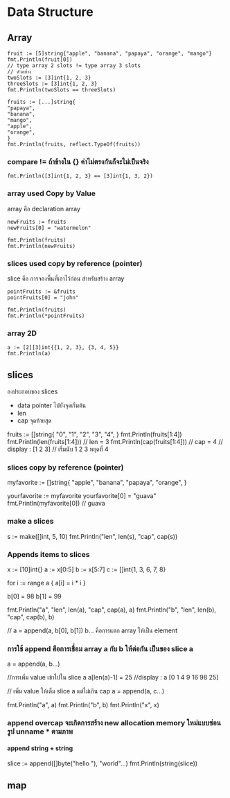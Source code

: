 # Data Structure

## Array

    fruit := [5]string{"apple", "banana", "papaya", "orange", "mango"}
    fmt.Println(fruit[0])
    // type array 2 slots != type array 3 slots
    // ตัวอย่าง
    twoSlots := [3]int{1, 2, 3}
    threeSlots := [3]int{1, 2, 3}
    fmt.Println(twoSlots == threeSlots)

    fruits := [...]string{
    "papaya",
    "banana",
    "mango",
    "apple",
    "orange",
    }
    fmt.Println(fruits, reflect.TypeOf(fruits))

### compare != ถ้าข้างใน {} ค่าไม่ตรงกันก็จะไม่เป็นจริง

    fmt.Println([3]int{1, 2, 3} == [3]int{1, 3, 2})

### array used Copy by Value

array คือ declaration array

    newFruits := fruits
    newFruits[0] = "watermelon"

    fmt.Println(fruits)
    fmt.Println(newFruits)

### slices used copy by reference (pointer)

slice คือ การจองพื้นที่เอาไว้ก่อน สำหรับสร้าง array

    pointFruits := &fruits
    pointFruits[0] = "john"

    fmt.Println(fruits)
    fmt.Println(*pointFruits)

### array 2D

    a := [2][3]int{{1, 2, 3}, {3, 4, 5}}
    fmt.Println(a)

## slices

องประกอบของ​ slices

- data pointer ไปยังจุดเริ่มต้น
- len
- cap จุดท้ายสุด

fruits := []string{
"0",
"1",
"2",
"3",
"4",
}
fmt.Println(fruits[1:4])
fmt.Println(len(fruits[1:4])) // len = 3
fmt.Println(cap(fruits[1:4])) // cap = 4
// display : [1 2 3]
// เริ่มนับ 1 2 3 หยุดที่ 4

### slices copy by reference (pointer)

myfavorite := []string{
"apple",
"banana",
"papaya",
"orange",
}

yourfavorite := myfavorite
yourfavorite[0] = "guava"
fmt.Println(myfavorite[0]) // guava

### make a slices

s := make([]int, 5, 10)
fmt.Println("len", len(s), "cap", cap(s))

### Appends items to slices

x := [10]int{}
a := x[0:5]
b := x[5:7]
c := []int{1, 3, 6, 7, 8}

for i := range a {
a[i] = i \* i
}

b[0] = 98
b[1] = 99

fmt.Println("a", "len", len(a), "cap", cap(a), a)
fmt.Println("b", "len", len(b), "cap", cap(b), b)

// a = append(a, b[0], b[1]) b... คือการแตก array ให้เป็น element

### การใช้ append คือการเชื่อม array a กับ b ให้ต่อกัน เป็นของ slice a

a = append(a, b...)

//การเพิ่ม value เข้าไปใน slice a
a[len(a)-1] = 25
//display : a [0 1 4 9 16 98 25]

// เพิ่ม value ให้เต็ม slice a แต่ไม่เกิน cap
a = append(a, c...)

fmt.Println("a", a)
fmt.Println("b", b)
fmt.Println("x", x)

### append overcap จะเกิดการสร้าง new allocation memory ใหม่แบบซ่อนรูป unname \* ตามภาพ

#### append string + string

slice := append([]byte("hello "), "world"...)
fmt.Println(string(slice))

## map
